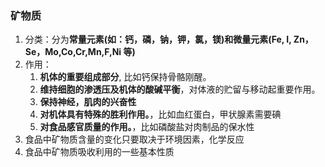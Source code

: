 ### 矿物质

1. 分类：分为**常量元素(如：钙，磷，钠，钾，氯，镁)和微量元素(Fe, I, Zn，Se，Mo,Co,Cr,Mn,F,Ni 等)**
2. 作用：
   1. **机体的重要组成部分**, 比如钙保持骨骼刚醒。
   2. **维持细胞的渗透压及机体的酸碱平衡**，对体液的贮留与移动起重要作用。
   3. **保持神经，肌肉的兴奋性**
   4. **对机体具有特殊的胜利作用。**，比如血红蛋白，甲状腺素需要碘
   5. **对食品感官质量的作用。**，比如磷酸盐对肉制品的保水性
3. 食品中矿物质含量的变化只要取决于环境因素，化学反应
4. 食品中矿物质吸收利用的一些基本性质
